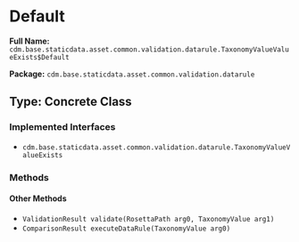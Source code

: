 # Default

**Full Name:** `cdm.base.staticdata.asset.common.validation.datarule.TaxonomyValueValueExists$Default`

**Package:** `cdm.base.staticdata.asset.common.validation.datarule`

## Type: Concrete Class

### Implemented Interfaces

- `cdm.base.staticdata.asset.common.validation.datarule.TaxonomyValueValueExists`

### Methods

#### Other Methods

- `ValidationResult validate(RosettaPath arg0, TaxonomyValue arg1)`
- `ComparisonResult executeDataRule(TaxonomyValue arg0)`

